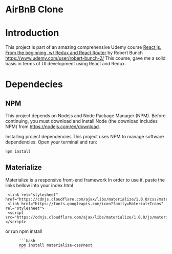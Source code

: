 # AirBnB Clone

# Introduction
This project is part of an amazing comprehensive Udemy course  <ins>React js. From the beginning. w/ Redux and React Router</ins> by Robert Bunch
https://www.udemy.com/user/robert-bunch-2/
This course, gave me a solid basis in terms of UI development using React and Redux. 


# Dependecies
## NPM
This project depends on Nodejs and Node Package Manager (NPM). Before continuing, you must download and install Node (the download includes NPM) from https://nodejs.com/en/download.

Installing project dependencies
This project uses NPM to manage software dependencies.  Open your terminal and run:

```bash
npm install
```

## Materialize
Materialize is a responsive front-end framework
In order to use it, paste the links bellow into your index.html
     
    
     <link rel="stylesheet" href="https://cdnjs.cloudflare.com/ajax/libs/materialize/1.0.0/css/materialize.min.css">
     <link href="https://fonts.googleapis.com/icon?family=Material+Icons" rel="stylesheet">  
     <script src="https://cdnjs.cloudflare.com/ajax/libs/materialize/1.0.0/js/materialize.min.js"></script>
    
or run npm install

          ```bash
          npm install materialize-css@next
          ```
